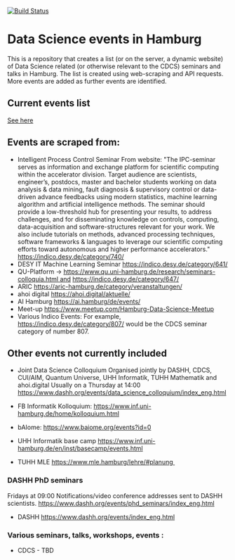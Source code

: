 [![Build Status](https://travis-ci.com/ahoimarie/datasciencelist.svg?branch=main)](https://travis-ci.com/ahoimarie/datasciencelist)

# Data Science events in Hamburg 

This is a repository that creates a list (or on the server, a dynamic website) of Data Science related (or otherwise relevant to the CDCS) seminars and talks in Hamburg. The list is created using web-scraping and API requests. More events are added as further events are identified.  

## Current events list 
[See here](/fetchevents/ds_events.md)

## Events are scraped from:

* Intelligent Process Control Seminar
    From website: "The IPC-seminar serves as information and exchange platform for scientific computing within the accelerator division. Target audience are scientists, engineer’s, postdocs, master and bachelor students working on data analysis & data mining, fault diagnosis & supervisory control or data-driven advance feedbacks using modern statistics, machine learning algorithm and artificial intelligence methods. The seminar should provide a low-threshold hub for presenting your results, to address challenges, and for disseminating knowledge on controls, computing, data-acquisition and software-structures relevant for your work. We also include tutorials on methods, advanced processing techniques, software frameworks & languages to leverage our scientific computing efforts toward autonomous and higher performance accelerators."
    https://indico.desy.de/category/740/
* DESY IT Machine Learning Seminar
    https://indico.desy.de/category/641/
* QU-Platform -> https://www.qu.uni-hamburg.de/research/seminars-colloquia.html and https://indico.desy.de/category/647/
* ARIC https://aric-hamburg.de/category/veranstaltungen/
* ahoi digital https://ahoi.digital/aktuelle/
* AI Hamburg https://ai.hamburg/de/events/
* Meet-up https://www.meetup.com/Hamburg-Data-Science-Meetup
* Various Indico Events: For example, https://indico.desy.de/category/807/ would be the CDCS seminar category of
    number 807.

## Other events not currently included
* Joint Data Science Colloquium
Organised jointly by DASHH, CDCS, CUI/AIM, Quantum Universe, UHH Informatik, TUHH Mathematik and ahoi.digital
Usually on a Thursday at 14:00
https://www.dashh.org/events/data_science_colloquium/index_eng.html

* FB Informatik Kolloquium: https://www.inf.uni-hamburg.de/home/kolloquium.html
* bAIome: https://www.baiome.org/events?id=0
* UHH Informatik base camp https://www.inf.uni-hamburg.de/en/inst/basecamp/events.html
* TUHH MLE https://www.mle.hamburg/lehre/#planung 

### DASHH PhD seminars
Fridays at 09:00
Notifications/video conference addresses sent to DASHH scientists.
https://www.dashh.org/events/phd_seminars/index_eng.html
- DASHH https://www.dashh.org/events/index_eng.html

### Various seminars, talks, workshops, events :
- CDCS - TBD

